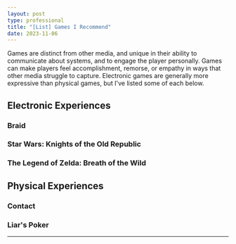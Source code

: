 ```yaml
---
layout: post
type: professional
title: "[List] Games I Recommend"
date: 2023-11-06
---
```


Games are distinct from other media, and unique in their ability to communicate about systems, and to engage the player personally. Games can make players feel accomplishment, remorse, or empathy in ways that other media struggle to capture. Electronic games are generally more expressive than physical games, but I've listed some of each below.

## Electronic Experiences

### Braid

### Star Wars: Knights of the Old Republic

### The Legend of Zelda: Breath of the Wild


## Physical Experiences

### Contact

### Liar's Poker

---
